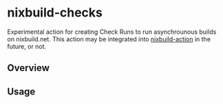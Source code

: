 # nixbuild-checks

Experimental action for creating Check Runs to run asynchrounous builds on
nixbuild.net. This action may be integrated into
[nixbuild-action](https://github.com/nixbuild/nixbuild-action) in the future, or
not.

## Overview

## Usage
